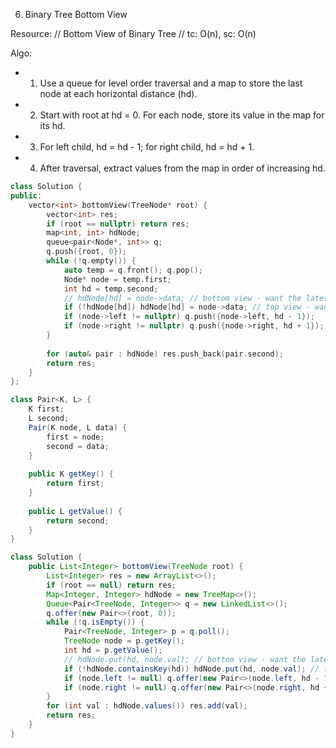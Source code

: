 6. Binary Tree Bottom View

Resource:
// Bottom View of Binary Tree
// tc: O(n), sc: O(n)

Algo:
- 1. Use a queue for level order traversal and a map to store the last node at each horizontal distance (hd).
- 2. Start with root at hd = 0. For each node, store its value in the map for its hd.
- 3. For left child, hd = hd - 1; for right child, hd = hd + 1.
- 4. After traversal, extract values from the map in order of increasing hd.

```cpp
class Solution {
public:
    vector<int> bottomView(TreeNode* root) {
        vector<int> res;
        if (root == nullptr) return res;
        map<int, int> hdNode;
        queue<pair<Node*, int>> q;
        q.push({root, 0});
        while (!q.empty()) {
            auto temp = q.front(); q.pop();
            Node* node = temp.first;
            int hd = temp.second;
            // hdNode[hd] = node->data; // bottom view - want the latest in hd
            if (!hdNode[hd]) hdNode[hd] = node->data; // top view - want the first in hd
            if (node->left != nullptr) q.push({node->left, hd - 1});
            if (node->right != nullptr) q.push({node->right, hd + 1});
        }
        
        for (auto& pair : hdNode) res.push_back(pair.second);
        return res;
    }
};
```

```java
class Pair<K, L> {
    K first;
    L second;
    Pair(K node, L data) {
        first = node;
        second = data;
    }
    
    public K getKey() {
        return first;
    }
    
    public L getValue() {
        return second;
    }
}

class Solution {
    public List<Integer> bottomView(TreeNode root) {
        List<Integer> res = new ArrayList<>();
        if (root == null) return res;
        Map<Integer, Integer> hdNode = new TreeMap<>();
        Queue<Pair<TreeNode, Integer>> q = new LinkedList<>();
        q.offer(new Pair<>(root, 0));
        while (!q.isEmpty()) {
            Pair<TreeNode, Integer> p = q.poll();
            TreeNode node = p.getKey();
            int hd = p.getValue();
            // hdNode.put(hd, node.val); // bottom view - want the latest in hd
            if (!hdNode.containsKey(hd)) hdNode.put(hd, node.val); // top view - want the first in hd
            if (node.left != null) q.offer(new Pair<>(node.left, hd - 1));
            if (node.right != null) q.offer(new Pair<>(node.right, hd + 1));
        }
        for (int val : hdNode.values()) res.add(val);
        return res;
    }
}
```
